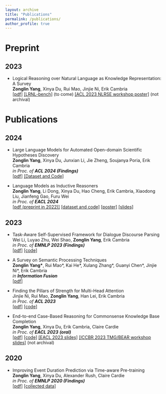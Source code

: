 ```yaml
---
layout: archive
title: "Publications"
permalink: /publications/
author_profile: true
---
```


# Preprint
## 2023 

* Logical Reasoning over Natural Language as Knowledge Representation: A Survey  
  **Zonglin Yang**, Xinya Du, Rui Mao, Jinjie Ni, Erik Cambria  
  [[pdf]](https://arxiv.org/pdf/2303.12023.pdf) [[LRNL-bench]](https://github.com/ZonglinY/LRNL-bench) (to come) [[ACL 2023 NLRSE workshop poster]](https://github.com/ZonglinY/ZonglinY.github.io/blob/master/_data/_Poster__Logical_Reasoning_over_Natural_Language_as_Knowledge_Representation__A_Survey.pdf) (not archival)  
  

# Publications

## 2024
* Large Language Models for Automated Open-domain Scientific Hypotheses Discovery   
  **Zonglin Yang**, Xinya Du, Junxian Li, Jie Zheng, Soujanya Poria, Erik Cambria  
  *in Proc. of **ACL 2024 (Findings)***   
  [[pdf]](https://arxiv.org/pdf/2309.02726.pdf) [[Dataset and Code]](https://github.com/ZonglinY/MOOSE)
  
* Language Models as Inductive Reasoners  
  **Zonglin Yang**, Li Dong, Xinya Du, Hao Cheng, Erik Cambria, Xiaodong Liu, Jianfeng Gao, Furu Wei  
  *in Proc. of **EACL 2024***   
  [[pdf (preprint in 2022)]](https://aclanthology.org/2024.eacl-long.13/) [[dataset and code]](https://github.com/ZonglinY/Inductive_Reasoning) [[poster]](https://github.com/ZonglinY/ZonglinY.github.io/blob/master/_data/_EACL_2024_poster__Language_Models_as_Inductive_Reasoners.pdf) [[slides]](https://github.com/ZonglinY/ZonglinY.github.io/blob/master/_data/EACL%202024%20Language%20Models%20as%20Inductive%20Reasoners.pptx)  
  

## 2023
* Task-Aware Self-Supervised Framework for Dialogue Discourse Parsing  
  Wei Li, Luyao Zhu, Wei Shao, **Zonglin Yang**, Erik Cambria  
  *in Proc. of **EMNLP 2023 (Findings)***  
  [[pdf]](https://sentic.net/task-aware-self-supervised-dialogue-discourse-parsing.pdf) [[code]](https://github.com/senticnet/DialogDP)

* A Survey on Semantic Processing Techniques  
  **Zonglin Yang\***, Rui Mao\*, Kai He\*, Xulang Zhang\*, Guanyi Chen\*, Jinjie Ni\*, Erik Cambria  
  *in **Information Fusion***  
  [[pdf]](https://arxiv.org/pdf/2310.18345.pdf)
  
* Finding the Pillars of Strength for Multi-Head Attention  
  Jinjie Ni, Rui Mao, **Zonglin Yang**, Han Lei, Erik Cambria  
  *in Proc. of **ACL 2023***  
  [[pdf]](https://arxiv.org/pdf/2305.14380.pdf) [[code]](https://github.com/Psycoy/ACL-2023-Grouped-Head-Attention)

* End-to-end Case-Based Reasoning for Commonsense Knowledge Base Completion  
  **Zonglin Yang**, Xinya Du, Erik Cambria, Claire Cardie  
  *in Proc. of **EACL 2023** **(oral)***  
  [[pdf]](https://aclanthology.org/2023.eacl-main.255.pdf) [[code]](https://github.com/ZonglinY/ECBRF_Case_Based_Reasoning_with_PLM) [[EACL 2023 slides]](https://github.com/ZonglinY/ZonglinY.github.io/blob/master/_data/EACL%20presentation.pptx) [[ICCBR 2023 TMG/BEAR workshop slides]](https://github.com/ZonglinY/ZonglinY.github.io/blob/master/_data/ICCBR_workshop_ECBRF.pptx) (not archival)

  
## 2020
* Improving Event Duration Prediction via Time-aware Pre-training  
  **Zonglin Yang**, Xinya Du, Alexander Rush, Claire Cardie  
  *in Proc. of **EMNLP 2020 (Findings)***  
  [[pdf]](https://aclanthology.org/2020.findings-emnlp.302.pdf) [[collected data]](https://github.com/ZonglinY/Improving-Event-Duration-Prediction-via-Time-aware-Pre-training)
  
  


